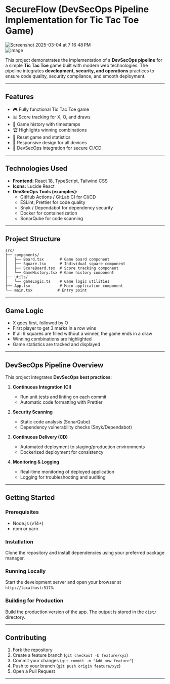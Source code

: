 # SecureFlow (DevSecOps Pipeline Implementation for Tic Tac Toe Game)

![Screenshot 2025-03-04 at 7 16 48 PM](https://github.com/user-attachments/assets/7ed79f9c-9144-4870-accd-500085a15592)  
![image](https://github.com/user-attachments/assets/5b2813a5-f493-4665-8964-77359b5be93a)

This project demonstrates the implementation of a **DevSecOps pipeline** for a simple **Tic Tac Toe** game built with modern web technologies. The pipeline integrates **development, security, and operations** practices to ensure code quality, security compliance, and smooth deployment.

---

## Features

- 🎮 Fully functional Tic Tac Toe game  
- 📊 Score tracking for X, O, and draws  
- 📜 Game history with timestamps  
- 🏆 Highlights winning combinations  
- 🔄 Reset game and statistics  
- 📱 Responsive design for all devices  
- 🔐 DevSecOps integration for secure CI/CD  

---

## Technologies Used

- **Frontend:** React 18, TypeScript, Tailwind CSS  
- **Icons:** Lucide React  
- **DevSecOps Tools (examples):**
  - GitHub Actions / GitLab CI for CI/CD  
  - ESLint, Prettier for code quality  
  - Snyk / Dependabot for dependency security  
  - Docker for containerization  
  - SonarQube for code scanning  

---

## Project Structure

```
src/
├── components/
│   ├── Board.tsx       # Game board component
│   ├── Square.tsx      # Individual square component
│   ├── ScoreBoard.tsx  # Score tracking component
│   └── GameHistory.tsx # Game history component
├── utils/
│   └── gameLogic.ts    # Game logic utilities
├── App.tsx             # Main application component
└── main.tsx           # Entry point
```


---

## Game Logic

- X goes first, followed by O  
- First player to get 3 marks in a row wins  
- If all 9 squares are filled without a winner, the game ends in a draw  
- Winning combinations are highlighted  
- Game statistics are tracked and displayed  

---

## DevSecOps Pipeline Overview

This project integrates **DevSecOps best practices**:

1. **Continuous Integration (CI)**  
   - Run unit tests and linting on each commit  
   - Automatic code formatting with Prettier  

2. **Security Scanning**  
   - Static code analysis (SonarQube)  
   - Dependency vulnerability checks (Snyk/Dependabot)  

3. **Continuous Delivery (CD)**  
   - Automated deployment to staging/production environments  
   - Dockerized deployment for consistency  

4. **Monitoring & Logging**  
   - Real-time monitoring of deployed application  
   - Logging for troubleshooting and auditing  

---

## Getting Started

### Prerequisites

- Node.js (v14+)  
- npm or yarn  

### Installation

Clone the repository and install dependencies using your preferred package manager.

### Running Locally

Start the development server and open your browser at `http://localhost:5173`.

### Building for Production

Build the production version of the app. The output is stored in the `dist/` directory.

---

## Contributing

1. Fork the repository  
2. Create a feature branch (`git checkout -b feature/xyz`)  
3. Commit your changes (`git commit -m "Add new feature"`)  
4. Push to your branch (`git push origin feature/xyz`)  
5. Open a Pull Request  

---



